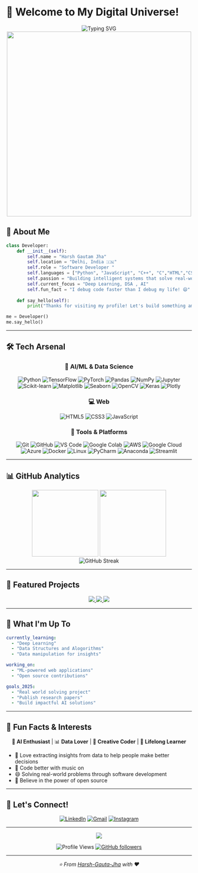 # 🚀 Welcome to My Digital Universe!

<div align="center">
  <img src="https://readme-typing-svg.demolab.com?font=Fira+Code&size=32&duration=2800&pause=2000&color=A9FEF7&center=true&vCenter=true&width=940&lines=Hey+there!+I'm+Harsh+%F0%9F%91%8B;Software%2FML+Developer;Building+the+Future+with+Code;From+Delhi%2C+India+%F0%9F%87%AE%F0%9F%87%B3" alt="Typing SVG" />
</div>
<div align="center">
  <img src="https://user-images.githubusercontent.com/74038190/225813708-98b745f2-7d22-48cf-9150-083f1b00d6c9.gif" width="500" />
</div>

## 🎯 About Me

```python
class Developer:
    def __init__(self):
        self.name = "Harsh Gautam Jha"
        self.location = "Delhi, India 🇮🇳"
        self.role = "Software Developer "
        self.languages = ["Python", "JavaScript", "C++", "C","HTML","CSS"]
        self.passion = "Building intelligent systems that solve real-world problems"
        self.current_focus = "Deep Learning, DSA , AI"
        self.fun_fact = "I debug code faster than I debug my life! 😄"
    
    def say_hello(self):
        print("Thanks for visiting my profile! Let's build something amazing together!")

me = Developer()
me.say_hello()
```

---

## 🛠️ Tech Arsenal

<div align="center">

### 🧠 AI/ML & Data Science
![Python](https://img.shields.io/badge/Python-3776AB?style=for-the-badge&logo=python&logoColor=white)
![TensorFlow](https://img.shields.io/badge/TensorFlow-FF6F00?style=for-the-badge&logo=tensorflow&logoColor=white)
![PyTorch](https://img.shields.io/badge/PyTorch-EE4C2C?style=for-the-badge&logo=pytorch&logoColor=white)
![Pandas](https://img.shields.io/badge/Pandas-150458?style=for-the-badge&logo=pandas&logoColor=white)
![NumPy](https://img.shields.io/badge/NumPy-013243?style=for-the-badge&logo=numpy&logoColor=white)
![Jupyter](https://img.shields.io/badge/Jupyter-F37626?style=for-the-badge&logo=jupyter&logoColor=white)
![Scikit-learn](https://img.shields.io/badge/Scikit--learn-F7931E?style=for-the-badge&logo=scikit-learn&logoColor=white)
![Matplotlib](https://img.shields.io/badge/Matplotlib-11557c?style=for-the-badge&logo=matplotlib&logoColor=white)
![Seaborn](https://img.shields.io/badge/Seaborn-3776AB?style=for-the-badge&logo=seaborn&logoColor=white)
![OpenCV](https://img.shields.io/badge/OpenCV-5C3EE8?style=for-the-badge&logo=opencv&logoColor=white)
![Keras](https://img.shields.io/badge/Keras-D00000?style=for-the-badge&logo=keras&logoColor=white)
![Plotly](https://img.shields.io/badge/Plotly-3F4F75?style=for-the-badge&logo=plotly&logoColor=white)

### 💻 Web 
![HTML5](https://img.shields.io/badge/HTML5-E34F26?style=for-the-badge&logo=html5&logoColor=white)
![CSS3](https://img.shields.io/badge/CSS3-1572B6?style=for-the-badge&logo=css3&logoColor=white)
![JavaScript](https://img.shields.io/badge/JavaScript-F7DF1E?style=for-the-badge&logo=javascript&logoColor=black)

### 🔧 Tools & Platforms
![Git](https://img.shields.io/badge/Git-F05032?style=for-the-badge&logo=git&logoColor=white)
![GitHub](https://img.shields.io/badge/GitHub-181717?style=for-the-badge&logo=github&logoColor=white)
![VS Code](https://img.shields.io/badge/VS%20Code-007ACC?style=for-the-badge&logo=visualstudiocode&logoColor=white)
![Google Colab](https://img.shields.io/badge/Google%20Colab-F9AB00?style=for-the-badge&logo=googlecolab&logoColor=white)
![AWS](https://img.shields.io/badge/AWS-232F3E?style=for-the-badge&logo=amazonaws&logoColor=white)
![Google Cloud](https://img.shields.io/badge/Google%20Cloud-4285F4?style=for-the-badge&logo=googlecloud&logoColor=white)
![Azure](https://img.shields.io/badge/Azure-0078D4?style=for-the-badge&logo=microsoftazure&logoColor=white)
![Docker](https://img.shields.io/badge/Docker-2496ED?style=for-the-badge&logo=docker&logoColor=white)
![Linux](https://img.shields.io/badge/Linux-FCC624?style=for-the-badge&logo=linux&logoColor=black)
![PyCharm](https://img.shields.io/badge/PyCharm-000000?style=for-the-badge&logo=pycharm&logoColor=white)
![Anaconda](https://img.shields.io/badge/Anaconda-44A833?style=for-the-badge&logo=anaconda&logoColor=white)
![Streamlit](https://img.shields.io/badge/Streamlit-FF4B4B?style=for-the-badge&logo=streamlit&logoColor=white)

</div>

---

## 📊 GitHub Analytics

<div align="center">
  <img height="180em" src="https://github-readme-stats.vercel.app/api?username=Aarush-Rajoura&show_icons=true&theme=radical&include_all_commits=true&count_private=true"/>
  <img height="180em" src="https://github-readme-stats.vercel.app/api/top-langs/?username=Aarush-Rajoura&layout=compact&langs_count=7&theme=radical"/>
</div>

<div align="center">
  <img src="https://github-readme-streak-stats.herokuapp.com/?user=Aarush-Rajoura&theme=radical" alt="GitHub Streak"/>
</div>

---

## 🎨 Featured Projects

<div align="center">
  <a href="https://github.com/Aarush-Rajoura/CodeRepair">
    <img src="https://github-readme-stats.vercel.app/api/pin/?username=Aarush-Rajoura&repo=CodeRepair&theme=radical" />
  </a>
  <a href="https://github.com/Aarush-Rajoura/Smart_home_energy_optimization">
    <img src="https://github-readme-stats.vercel.app/api/pin/?username=Aarush-Rajoura&repo=Smart_home_energy_optimization&theme=radical" />
  </a>
  <a href="https://github.com/vishrutgrover/SupRIA">
    <img src="https://github-readme-stats.vercel.app/api/pin/?username=vishrutgrover&repo=SupRIA&theme=radical" />
  </a>
</div>

---



## 🌟 What I'm Up To

```yaml
currently_learning:
  - "Deep Learning"
  - "Data Structures and Alogorithms"
  - "Data manipulation for insights"

working_on:
  - "ML-powered web applications"
  - "Open source contributions"

goals_2025:
  - "Real world solving project"
  - "Publish research papers"
  - "Build impactful AI solutions"
```

---

## 🎯 Fun Facts & Interests

<div align="center">
  
🤖 **AI Enthusiast** | 📊 **Data Lover** | 🎨 **Creative Coder** | 🌱 **Lifelong Learner**

</div>

- 🔬 Love extracting insights from data to help people make better decisions
- 🎵 Code better with music on
- 😄 Solving real-world problems through software development
- 🌟 Believe in the power of open source

---

## 🤝 Let's Connect!

<div align="center">
  
[![LinkedIn](https://img.shields.io/badge/LinkedIn-0077B5?style=for-the-badge&logo=linkedin&logoColor=white)](https://www.linkedin.com/in/harsh-gautam-jha-072b28298/)
[![Gmail](https://img.shields.io/badge/Gmail-D14836?style=for-the-badge&logo=gmail&logoColor=white)](mailto:jhaharshgautam@gmail.com)
[![Instagram](https://img.shields.io/badge/Instagram-E4405F?style=for-the-badge&logo=instagram&logoColor=white)](https://www.instagram.com/harsh_gautam_jha/)
</div>

---

<div align="center">
  <img src="https://capsule-render.vercel.app/api?type=waving&color=gradient&height=150&section=footer&text=Thanks%20for%20visiting!&fontSize=12&fontAlignY=65&desc=Feel%20free%20to%20explore%20my%20repositories%20and%20connect%20with%20me!&descAlignY=51&descAlign=center"/>
</div>

<div align="center">
  
![Profile Views](https://komarev.com/ghpvc/?username=Aarush-Rajoura&color=blueviolet&style=flat-square&label=Profile+Views)
[![GitHub followers](https://img.shields.io/github/followers/Aarush-Rajoura?style=social)](https://github.com/jhaharshgautam)

</div>

---

<div align="center">
  <i>⭐ From <a href="https://github.com/jhaharshgautam">Harsh-Gauta-Jha</a> with ❤️</i>
</div>
